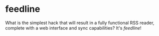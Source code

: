 feedline
========

What is the simplest hack that will result in a fully functional RSS reader, complete with a web interface and sync capabilities? It's _feedline_!
